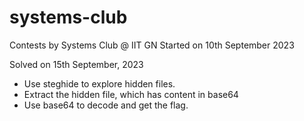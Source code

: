 # systems-club
Contests by Systems Club @ IIT GN
Started on 10th September 2023

Solved on 15th September, 2023
- Use steghide to explore hidden files.
- Extract the hidden file, which has content in base64
- Use base64 to decode and get the flag.
